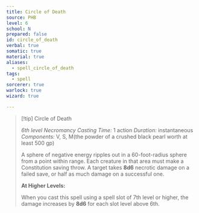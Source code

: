 ```yaml
---
title: Circle of Death
source: PHB
level: 6
school: N
prepared: false
id: circle_of_death
verbal: true
somatic: true
material: true
aliases:
  - spell_circle_of_death
tags:
  - spell
sorcerer: true
warlock: true
wizard: true

---
```

>[!tip] Circle of Death
>
> *6th level Necromancy*
> *Casting Time:* 1 action
> *Duration:* instantaneous
> *Components:* V, S, M(the powder of a crushed black pearl worth at least 500 gp)
>
>A sphere of negative energy ripples out in a 60-foot-radius sphere from a point within range. Each creature in that area must make a Constitution saving throw. A target takes **8d6** necrotic damage on a failed save, or half as much damage on a successful one.
>
>**At Higher Levels:**
>
>When you cast this spell using a spell slot of 7th level or higher, the damage increases by **8d6** for each slot level above 6th.
>

